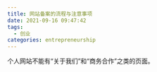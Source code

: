 ```yaml
---
title: 网站备案的流程与注意事项
date: 2021-09-16 09:47:42
tags:
  - 创业
categories: entrepreneurship
---
```


个人网站不能有“关于我们”和“商务合作”之类的页面。
